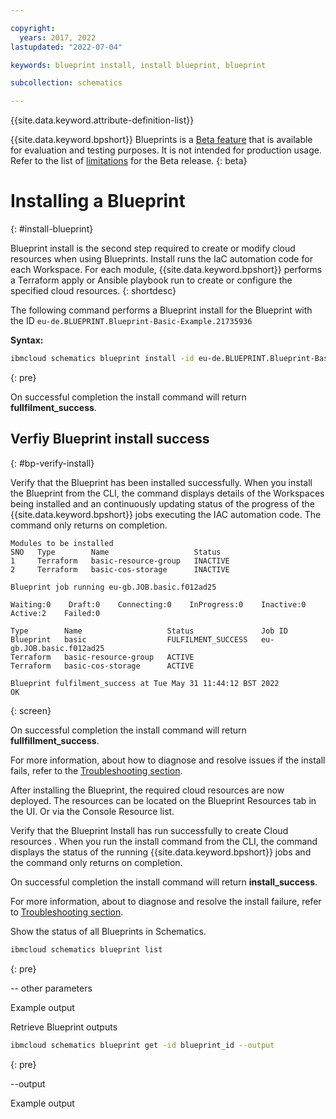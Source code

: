 ```yaml
---

copyright:
  years: 2017, 2022
lastupdated: "2022-07-04"

keywords: blueprint install, install blueprint, blueprint

subcollection: schematics

---
```


{{site.data.keyword.attribute-definition-list}}

{{site.data.keyword.bpshort}} Blueprints is a [Beta feature](/docs/schematics?topic=schematics-bp-beta-limitations) that is available for evaluation and testing purposes. It is not intended for production usage. Refer to the list of [limitations](/docs/schematics?topic=schematics-bp-beta-limitations) for the Beta release.
{: beta}

# Installing a Blueprint
{: #install-blueprint}

Blueprint install is the second step required to create or modify cloud resources when using Blueprints. Install runs the IaC automation code for each Workspace. For each module, {{site.data.keyword.bpshort}} performs a Terraform apply or Ansible playbook run to create or configure the specified cloud resources. 
{: shortdesc}

The following command performs a Blueprint install for the Blueprint with the ID `eu-de.BLUEPRINT.Blueprint-Basic-Example.21735936`

**Syntax:**

```sh
ibmcloud schematics blueprint install -id eu-de.BLUEPRINT.Blueprint-Basic-Example.21735936
```
{: pre}

On successful completion the install command will return **fullfilment_success**. 

## Verfiy Blueprint install success 
{: #bp-verify-install}

Verify that the Blueprint has been installed successfully. When you install the Blueprint from the CLI, the command displays details of the Workspaces being installed and an continuously updating status of the progress of the {{site.data.keyword.bpshort}} jobs executing the IAC automation code. The command only returns on completion.

```text
Modules to be installed
SNO   Type        Name                   Status   
1     Terraform   basic-resource-group   INACTIVE   
2     Terraform   basic-cos-storage      INACTIVE   
      
Blueprint job running eu-gb.JOB.basic.f012ad25

Waiting:0    Draft:0    Connecting:0    InProgress:0    Inactive:0    Active:2    Failed:0   

Type        Name                   Status               Job ID   
Blueprint   basic                  FULFILMENT_SUCCESS   eu-gb.JOB.basic.f012ad25   
Terraform   basic-resource-group   ACTIVE                  
Terraform   basic-cos-storage      ACTIVE                  
            
Blueprint fulfilment_success at Tue May 31 11:44:12 BST 2022
OK
```
{: screen}

On successful completion the install command will return **fullfillment_success**.  

For more information, about how to diagnose and resolve issues if the install fails, refer to the [Troubleshooting section](/docs/schematics?topic=schematics-bp-install-fails).


After installing the Blueprint, the required cloud resources are now deployed. The resources can be located on the Blueprint Resources tab in the UI. Or via the Console Resource list. 

Verify that the Blueprint Install has run successfully to create Cloud resources . When you run the install command from the CLI, the command displays the status of the running {{site.data.keyword.bpshort}} jobs and the command only returns on completion. 

On successful completion the install command will return **install_success**. 

For more information, about to diagnose and resolve the install failure, refer to [Troubleshooting section](/docs/schematics?topic=schematics-bp-input-schema-yaml).

Show the status of all Blueprints in Schematics.  

```sh
ibmcloud schematics blueprint list 
```
{: pre}

-- other parameters

Example output 


Retrieve Blueprint outputs

```sh
ibmcloud schematics blueprint get -id blueprint_id --output
```
{: pre}

--output 

Example output

